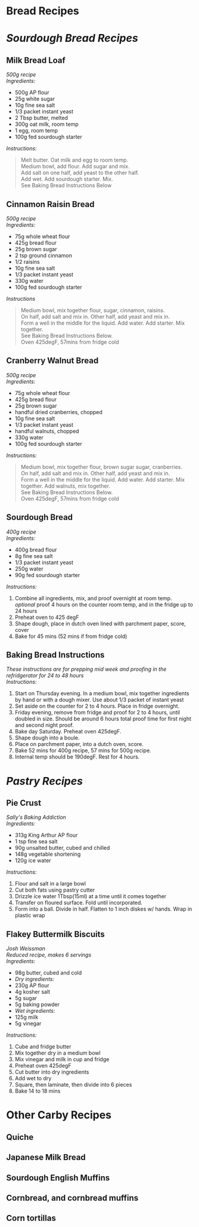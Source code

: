 # Bread Recipes

# *Sourdough Bread Recipes*

## Milk Bread Loaf
*500g recipe*  
*Ingredients:*  
- 500g AP flour
- 25g white sugar
- 10g fine sea salt
- 1/3 packet instant yeast
- 2 Tbsp butter, melted
- 300g oat milk, room temp
- 1 egg, room temp
- 100g fed sourdough starter

*Instructions:*  
> Melt butter.  Oat milk and egg to room temp.  
> Medium bowl, add flour.  Add sugar and mix.  
> Add salt on one half, add yeast to the other half.  
> Add wet.  Add sourdough starter.  Mix.  
> See Baking Bread Instructions Below  


## Cinnamon Raisin Bread
*500g recipe*  
*Ingredients:*  
- 75g whole wheat flour
- 425g bread flour
- 25g brown sugar
- 2 tsp ground cinnamon
- 1/2 raisins
- 10g fine sea salt
- 1/3 packet instant yeast
- 330g water
- 100g fed sourdough starter

*Instructions*  
> Medium bowl, mix together flour, sugar, cinnamon, raisins.  
> On half, add salt and mix in.  Other half, add yeast and mix in.  
> Form a well in the middle for the liquid.  Add water.  Add starter.  Mix together.  
> See Baking Bread Instructions Below.  
> Oven 425degF, 57mins from fridge cold  


## Cranberry Walnut Bread
*500g recipe*  
*Ingredients:*  
- 75g whole wheat flour
- 425g bread flour
- 25g brown sugar
- handful dried cranberries, chopped
- 10g fine sea salt
- 1/3 packet instant yeast
- handful walnuts, chopped
- 330g water
- 100g fed sourdough starter

*Instructions:*  
> Medium bowl, mix together flour, brown sugar sugar, cranberries.  
> On half, add salt and mix in.  Other half, add yeast and mix in.  
> Form a well in the middle for the liquid.  Add water.  Add starter.  Mix together. 
> Add walnuts, mix together.   
> See Baking Bread Instructions Below.  
> Oven 425degF, 57mins from fridge cold  


## Sourdough Bread
*400g recipe*  
*Ingredients:*  
- 400g bread flour
- 8g fine sea salt
- 1/3 packet instant yeast
- 250g water
- 90g fed sourdough starter

*Instructions:*  
1. Combine all ingredients, mix, and proof overnight at room temp.  
*optional* proof 4 hours on the counter room temp, and in the fridge up to 24 hours
2. Preheat oven to 425 degF
3. Shape dough, place in dutch oven lined with parchment paper, score, cover
4. Bake for 45 mins (52 mins if from fridge cold)


## Baking Bread Instructions
*These instructions are for prepping mid week and proofing in the refridgerator for 24 to 48 hours*  
*Instructions:*  
1. Start on Thursday evening.  In a medium bowl, mix together ingredients by hand or with a dough mixer.  Use about 1/3 packet of instant yeast
2. Set aside on the counter for 2 to 4 hours.  Place in fridge overnight.
4. Friday evening, remove from fridge and proof for 2 to 4 hours, until doubled in size.  Should be around 6 hours total proof time for first night and second night proof.
5. Bake day Saturday.  Preheat oven 425degF.
6. Shape dough into a boule.
7. Place on parchment paper, into a dutch oven, score.
8. Bake 52 mins for 400g recipe, 57 mins for 500g recipe.  
9. Internal temp should be 190degF.  Rest for 4 hours. 


# *Pastry Recipes*

## Pie Crust
*Sally's Baking Addiction*  
*Ingredients:*  
- 313g King Arthur AP flour
- 1 tsp fine sea salt
- 90g unsalted butter, cubed and chilled
- 148g vegetable shortening
- 120g ice water

*Instructions:*
1. Flour and salt in a large bowl
2. Cut both fats using pastry cutter
3. Drizzle ice water 1Tbsp(15ml) at a time until it comes together
4. Transfer on floured surface.  Fold until incorporated.
5. Form into a ball.  Divide in half.  Flatten to 1 inch diskes w/ hands.  Wrap in plastic wrap


## Flakey Buttermilk Biscuits
*Josh Weissman*  
*Reduced recipe, makes 6 servings*  
*Ingredients:*  
- 98g butter, cubed and cold
- *Dry ingredients:*
- 230g AP flour
- 4g kosher salt
- 5g sugar
- 5g baking powder
- *Wet ingredients:*
- 125g milk 
- 5g vinegar

*Instructions:*
1. Cube and fridge butter
2. Mix together dry in a medium bowl
3. Mix vinegar and milk in cup and fridge
4. Preheat oven 425degF
5. Cut butter into dry ingredients
6. Add wet to dry
7. Square, then laminate, then divide into 6 pieces
8. Bake 14 to 18 mins


# Other Carby Recipes

## Quiche

## Japanese Milk Bread

## Sourdough English Muffins

## Cornbread, and cornbread muffins

## Corn tortillas